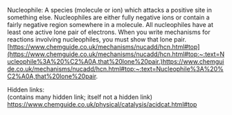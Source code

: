 Nucleophile:  A species (molecule or ion) which attacks a positive site in something else. Nucleophiles are either fully negative ions or contain a fairly negative region somewhere in a molecule. All nucleophiles have at least one active lone pair of electrons. When you write mechanisms for reactions involving nucleophiles, you must show that lone pair.  
[https://www.chemguide.co.uk/mechanisms/nucadd/hcn.html#top](https://www.chemguide.co.uk/mechanisms/nucadd/hcn.html#top:~:text=Nucleophile%3A%20%C2%A0A,that%20lone%20pair.)https://www.chemguide.co.uk/mechanisms/nucadd/hcn.html#top:~:text=Nucleophile%3A%20%C2%A0A,that%20lone%20pair.


Hidden links:  
(contains many hidden link; itself not a hidden link)  
https://www.chemguide.co.uk/physical/catalysis/acidcat.html#top
